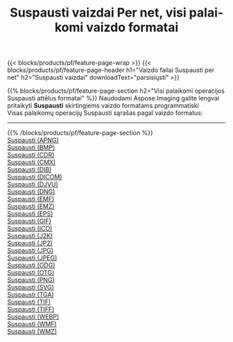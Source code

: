 ﻿---
title: Suspausti vaizdai Per net, visi palaikomi vaizdo formatai 
weight: 3920
url: /lt/net/compress 
lang: lt
langdirlevel: 2
locales: zh-hans,ja,it,ru,de,es,fr,nl,id,lt,pl,pt,vi,tr,ko,zh-hant,ar,hi,th,sv,cs,uk,he
description: Naudodami Aspose.Imaging galite lengvai sukurti Suspausti vaizdus per net
---

{{< blocks/products/pf/feature-page-wrap >}}
{{< blocks/products/pf/feature-page-header h1="Vaizdo failai Suspausti per net" h2="Suspausti vaizdai" downloadText="parsisiųsti" >}}


{{% blocks/products/pf/feature-page-section  h2="Visi palaikomi operacijos Suspausti attēlus formatai" %}}
Naudodami Aspose.Imaging galite lengvai pritaikyti **Suspausti** skirtingiems vaizdo formatams programmatiski
<br/>
Visas palaikomų operacijų Suspausti sąrašas pagal vaizdo formatus:
<hr/>
{{% /blocks/products/pf/feature-page-section %}}
<div class="container-fluid productfamilypage bg-gray">
    <div class="convertypes bg-gray agp-content section">
        <div class="container">
		<div class="row other-converters">
		    <div class='col-md-2 other-converter remove-lp remove-rp'><a href="/imaging/lt/net/compress/apng" >Suspausti (APNG)</a></div><div class='col-md-2 other-converter remove-lp remove-rp'><a href="/imaging/lt/net/compress/bmp" >Suspausti (BMP)</a></div><div class='col-md-2 other-converter remove-lp remove-rp'><a href="/imaging/lt/net/compress/cdr" >Suspausti (CDR)</a></div><div class='col-md-2 other-converter remove-lp remove-rp'><a href="/imaging/lt/net/compress/cmx" >Suspausti (CMX)</a></div><div class='col-md-2 other-converter remove-lp remove-rp'><a href="/imaging/lt/net/compress/dib" >Suspausti (DIB)</a></div><div class='col-md-2 other-converter remove-lp remove-rp'><a href="/imaging/lt/net/compress/dicom" >Suspausti (DICOM)</a></div><div class='col-md-2 other-converter remove-lp remove-rp'><a href="/imaging/lt/net/compress/djvu" >Suspausti (DJVU)</a></div><div class='col-md-2 other-converter remove-lp remove-rp'><a href="/imaging/lt/net/compress/dng" >Suspausti (DNG)</a></div><div class='col-md-2 other-converter remove-lp remove-rp'><a href="/imaging/lt/net/compress/emf" >Suspausti (EMF)</a></div><div class='col-md-2 other-converter remove-lp remove-rp'><a href="/imaging/lt/net/compress/emz" >Suspausti (EMZ)</a></div><div class='col-md-2 other-converter remove-lp remove-rp'><a href="/imaging/lt/net/compress/eps" >Suspausti (EPS)</a></div><div class='col-md-2 other-converter remove-lp remove-rp'><a href="/imaging/lt/net/compress/gif" >Suspausti (GIF)</a></div><div class='col-md-2 other-converter remove-lp remove-rp'><a href="/imaging/lt/net/compress/ico" >Suspausti (ICO)</a></div><div class='col-md-2 other-converter remove-lp remove-rp'><a href="/imaging/lt/net/compress/j2k" >Suspausti (J2K)</a></div><div class='col-md-2 other-converter remove-lp remove-rp'><a href="/imaging/lt/net/compress/jp2" >Suspausti (JP2)</a></div><div class='col-md-2 other-converter remove-lp remove-rp'><a href="/imaging/lt/net/compress/jpg" >Suspausti (JPG)</a></div><div class='col-md-2 other-converter remove-lp remove-rp'><a href="/imaging/lt/net/compress/jpeg" >Suspausti (JPEG)</a></div><div class='col-md-2 other-converter remove-lp remove-rp'><a href="/imaging/lt/net/compress/odg" >Suspausti (ODG)</a></div><div class='col-md-2 other-converter remove-lp remove-rp'><a href="/imaging/lt/net/compress/otg" >Suspausti (OTG)</a></div><div class='col-md-2 other-converter remove-lp remove-rp'><a href="/imaging/lt/net/compress/png" >Suspausti (PNG)</a></div><div class='col-md-2 other-converter remove-lp remove-rp'><a href="/imaging/lt/net/compress/svg" >Suspausti (SVG)</a></div><div class='col-md-2 other-converter remove-lp remove-rp'><a href="/imaging/lt/net/compress/tga" >Suspausti (TGA)</a></div><div class='col-md-2 other-converter remove-lp remove-rp'><a href="/imaging/lt/net/compress/tif" >Suspausti (TIF)</a></div><div class='col-md-2 other-converter remove-lp remove-rp'><a href="/imaging/lt/net/compress/tiff" >Suspausti (TIFF)</a></div><div class='col-md-2 other-converter remove-lp remove-rp'><a href="/imaging/lt/net/compress/webp" >Suspausti (WEBP)</a></div><div class='col-md-2 other-converter remove-lp remove-rp'><a href="/imaging/lt/net/compress/wmf" >Suspausti (WMF)</a></div><div class='col-md-2 other-converter remove-lp remove-rp'><a href="/imaging/lt/net/compress/wmz" >Suspausti (WMZ)</a></div>
                </div>
        </div>
    </div>
</div>
<br/>


